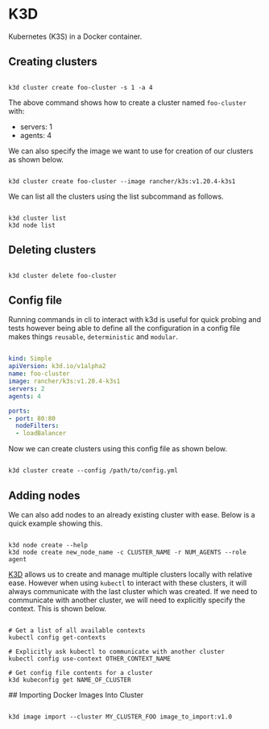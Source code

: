 # K3D

Kubernetes (K3S) in a Docker container.

## Creating clusters

```shell

k3d cluster create foo-cluster -s 1 -a 4
```

The above command shows how to create a cluster named `foo-cluster` with:
* servers: 1
* agents: 4

We can also specify the image we want to use for creation of our clusters as shown below.

```shell

k3d cluster create foo-cluster --image rancher/k3s:v1.20.4-k3s1
```

We can list all the clusters using the list subcommand as follows.

```shell

k3d cluster list
k3d node list
```


## Deleting clusters

```shell

k3d cluster delete foo-cluster
```


## Config file

Running commands in cli to interact with k3d is useful for quick probing and tests however being able to define all the configuration in a config file makes things `reusable`, `deterministic` and `modular`.

```yaml

kind: Simple
apiVersion: k3d.io/v1alpha2
name: foo-cluster
image: rancher/k3s:v1.20.4-k3s1
servers: 2
agents: 4

ports:
- port: 80:80
  nodeFilters:
  - loadBalancer
```

Now we can create clusters using this config file as shown below.

```shell

k3d cluster create --config /path/to/config.yml
```

## Adding nodes

We can also add nodes to an already existing cluster with ease. Below is a quick example showing this.

```shell

k3d node create --help
k3d node create new_node_name -c CLUSTER_NAME -r NUM_AGENTS --role agent
```

[K3D]() allows us to create and manage multiple clusters locally with relative ease. However when using `kubectl` to interact with these clusters, it will always communicate with the last cluster which was created. If we need to communicate with another cluster, we will need to explicitly specify the context. This is shown below.

```shell

# Get a list of all available contexts
kubectl config get-contexts

# Explicitly ask kubectl to communicate with another cluster
kubectl config use-context OTHER_CONTEXT_NAME

# Get config file contents for a cluster
k3d kubeconfig get NAME_OF_CLUSTER
```

## Importing Docker Images Into Cluster

```shell

k3d image import --cluster MY_CLUSTER_FOO image_to_import:v1.0
```
